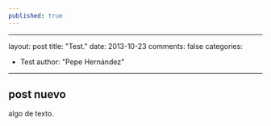```yaml
---
published: true
---
```


---
layout: post
title: "Test."
date: 2013-10-23
comments: false
categories:
 - Test
author: "Pepe Hernández"
---

## post nuevo

algo de texto.